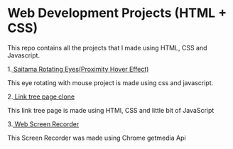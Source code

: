 # Web Development Projects (HTML + CSS)

This repo contains all the projects that I made using HTML, CSS and Javascript.

1.[ Saitama Rotating Eyes(Proximity Hover Effect)](https://ayush24k.github.io/web-dev-projects/4.%20HTML%20%2B%20CSS%20%2B%20JS%20(Projects)/1.%20Saitama%20Rotating%20Eyes)

This eye rotating with mouse project is made using css and javascript.

2.[ Link tree page clone](https://ayush24k.github.io/web-dev-projects/4.%20HTML%20%2B%20CSS%20%2B%20JS%20(Projects)/2.%20Link%20Tree%20Clone)

This link tree page is made using HTMl, CSS and little bit of JavaScript

3.[ Web Screen Recorder](https://ayush24k.github.io/web-screen-recorder/)

This Screen Recorder was made using Chrome getmedia Api
